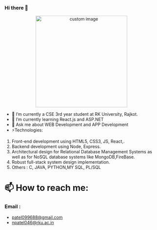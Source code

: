 ### Hi there 👋
<p align="center">
  <img src="https://user-images.githubusercontent.com/90965107/216408397-75ddead8-76a3-4c96-8d42-ec15befe01c8.gif" height="300px" width="300px" alt="custom image"/>
</p>

<!--
**NIRAV-PATEL-15/NIRAV-PATEL-15** is a ✨ _special_ ✨ repository because its `README.md` (this file) appears on your GitHub profile.
-->
<!--
Here are some ideas to get you started:
-->
- 🔭 I’m currently a CSE 3rd year student at RK University, Rajkot. 
- 🌱 I’m currently learning React.js and ASP.NET
- 💬 Ask me about WEB Development and APP Development
- ⚡Technologies:
1) Front-end development using HTML5, CSS3, JS, React,.
2) Backend development using Node, Express.
3) Architectural design for Relational Database Management Systems as well as for NoSQL database systems like MongoDB,FireBase.
4) Robust full-stack system design implementation.
5) Others : C, JAVA, PYTHON,MY SQL, PL/SQL 
# 📫 How to reach me: 
### Email : 
- patel099688@gmail.com
- npatel046@rku.ac.in

